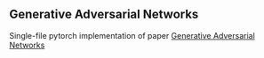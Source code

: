 ## Generative Adversarial Networks

Single-file pytorch implementation of paper [Generative Adversarial Networks](https://arxiv.org/abs/1406.2661)

